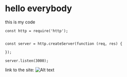 # hello everybody

this is my code

```
const http = require('http');


const server = http.createServer(function (req, res) {
 
});

server.listen(3000);
```
link to the site: 
![Alt text]([https://example.com/image.jpg](https://github.com/bang1900/React-Ex1/blob/main/assets/img/phonepicutres-TA.webp))
